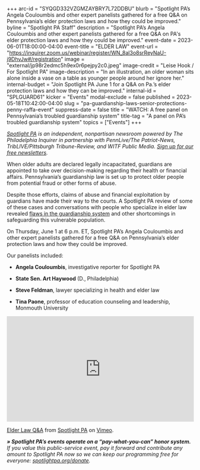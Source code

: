 +++
arc-id = "SYQGD332VZGMZAYBRY7L72DDBU"
blurb = "Spotlight PA’s Angela Couloumbis and other expert panelists gathered for a free Q&A on Pennsylvania’s elder protection laws and how they could be improved."
byline = "Spotlight PA Staff"
description = "Spotlight PA’s Angela Couloumbis and other expert panelists gathered for a free Q&A on PA's elder protection laws and how they could be improved."
event-date = 2023-06-01T18:00:00-04:00
event-title = "ELDER LAW"
event-url = "https://inquirer.zoom.us/webinar/register/WN_8al3o8srReyNaU-j9DhvJw#/registration"
image = "external/jp98r2edmc5h9ex0r6pejpy2c0.jpeg"
image-credit = "Leise Hook / For Spotlight PA"
image-description = "In an illustration, an older woman sits alone inside a vase on a table as younger people around her ignore her."
internal-budget = "Join Spotlight PA June 1 for a Q&A on Pa.’s elder protection laws and how they can be improved."
internal-id = "SPLGUARD61"
kicker = "Events"
modal-exclude = false
published = 2023-05-18T10:42:00-04:00
slug = "pa-guardianship-laws-senior-protections-penny-raffa-event"
suppress-date = false
title = "WATCH: A free panel on Pennsylvania’s troubled guardianship system"
title-tag = "A panel on PA’s troubled guardianship system"
topics = ["Events"]
+++

<a href="https://www.spotlightpa.org/"><i>Spotlight PA</i></a><i> is an independent, nonpartisan newsroom powered by The Philadelphia Inquirer in partnership with PennLive/The Patriot-News, TribLIVE/Pittsburgh Tribune-Review, and WITF Public Media. </i><a href="https://www.spotlightpa.org/newsletters"><i>Sign up for our free newsletters</i></a><i>.</i>

When older adults are declared legally incapacitated, guardians are appointed to take over decision-making regarding their health or financial affairs. Pennsylvania’s guardianship law is set up to protect older people from potential fraud or other forms of abuse.

Despite those efforts, claims of abuse and financial exploitation by guardians have made their way to the courts. A Spotlight PA review of some of these cases and conversations with people who specialize in elder law revealed <a href="https://www.spotlightpa.org/news/2023/04/pa-guardianship-laws-senior-protections-penny-raffa/">flaws in the guardianship system</a> and other shortcomings in safeguarding this vulnerable population.

On Thursday, June 1 at 6 p.m. ET, Spotlight PA’s Angela Couloumbis and other expert panelists gathered for a free Q&amp;A on Pennsylvania’s elder protection laws and how they could be improved.

Our panelists included:

- <b>Angela Couloumbis</b>, investigative reporter for Spotlight PA

- <b>State Sen. Art Haywood</b> (D., Philadelphia)

- <b>Steve Feldman</b>, lawyer specializing in health and elder law

- <b>Tina Paone</b>, professor of education counseling and leadership, Monmouth University

<div style="padding:56.25% 0 0 0;position:relative;"><iframe src="https://player.vimeo.com/video/832457048?h=412f6d4e44&color=ffcb05&title=0&byline=0" style="position:absolute;top:0;left:0;width:100%;height:100%;" frameborder="0" allow="autoplay; fullscreen; picture-in-picture" allowfullscreen></iframe></div><script src="https://player.vimeo.com/api/player.js"></script>
<p><a href="https://vimeo.com/832457048">Elder Law Q&amp;A</a> from <a href="https://vimeo.com/user107055379">Spotlight PA</a> on <a href="https://vimeo.com">Vimeo</a>.</p>

<i><b>» Spotlight PA’s events operate on a “pay-what-you-can” honor system.</b></i><i> If you value this public-service event, pay it forward and contribute any amount to Spotlight PA now so we can keep our programming free for everyone: </i><a href="https://www.spotlightpa.org/donate"><i>spotlightpa.org/donate</i></a><i>.</i>
